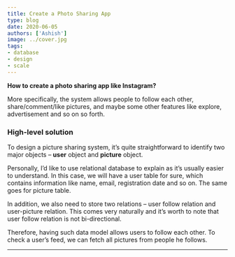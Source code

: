 ```yaml
---
title: Create a Photo Sharing App
type: blog
date: 2020-06-05
authors: ['Ashish']
image: ../cover.jpg
tags:
- database
- design
- scale
---
```

**How to create a photo sharing app like Instagram?**

More specifically, the system allows people to follow each other, share/comment/like pictures, and maybe some other features like explore, advertisement and so on so forth.

### High-level solution
To design a picture sharing system, it’s quite straightforward to identify two major objects – **user** object and **picture** object.

Personally, I’d like to use relational database to explain as it’s usually easier to understand. In this case, we will have a user table for sure, which contains information like name, email, registration date and so on. The same goes for picture table.

In addition, we also need to store two relations – user follow relation and user-picture relation. This comes very naturally and it’s worth to note that user follow relation is not bi-directional.

Therefore, having such data model allows users to follow each other. To check a user’s feed, we can fetch all pictures from people he follows.









---